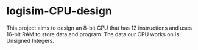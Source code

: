 # logisim-CPU-design
This project aims to design an 8-bit CPU that has 12 instructions and uses 16-bit RAM to store data and program. The data our CPU works on is Unsigned Integers.
